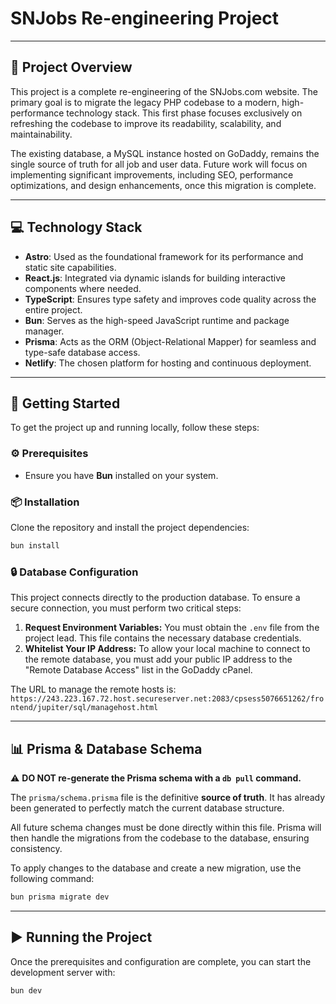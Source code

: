 # SNJobs Re-engineering Project

---

## 📄 Project Overview

This project is a complete re-engineering of the SNJobs.com website. The primary goal is to migrate the legacy PHP codebase to a modern, high-performance technology stack. This first phase focuses exclusively on refreshing the codebase to improve its readability, scalability, and maintainability.

The existing database, a MySQL instance hosted on GoDaddy, remains the single source of truth for all job and user data. Future work will focus on implementing significant improvements, including SEO, performance optimizations, and design enhancements, once this migration is complete.

---

## 💻 Technology Stack

- **Astro**: Used as the foundational framework for its performance and static site capabilities.
- **React.js**: Integrated via dynamic islands for building interactive components where needed.
- **TypeScript**: Ensures type safety and improves code quality across the entire project.
- **Bun**: Serves as the high-speed JavaScript runtime and package manager.
- **Prisma**: Acts as the ORM (Object-Relational Mapper) for seamless and type-safe database access.
- **Netlify**: The chosen platform for hosting and continuous deployment.

---

## 🚀 Getting Started

To get the project up and running locally, follow these steps:

### ⚙️ Prerequisites

- Ensure you have **Bun** installed on your system.

### 📦 Installation

Clone the repository and install the project dependencies:

```bash
bun install
```

### 🔒 Database Configuration

This project connects directly to the production database. To ensure a secure connection, you must perform two critical steps:

1.  **Request Environment Variables:** You must obtain the `.env` file from the project lead. This file contains the necessary database credentials.
2.  **Whitelist Your IP Address:** To allow your local machine to connect to the remote database, you must add your public IP address to the "Remote Database Access" list in the GoDaddy cPanel.

The URL to manage the remote hosts is:
`https://243.223.167.72.host.secureserver.net:2083/cpsess5076651262/frontend/jupiter/sql/managehost.html`

---

## 📊 Prisma & Database Schema

⚠️ **DO NOT re-generate the Prisma schema with a `db pull` command.**

The `prisma/schema.prisma` file is the definitive **source of truth**. It has already been generated to perfectly match the current database structure.

All future schema changes must be done directly within this file. Prisma will then handle the migrations from the codebase to the database, ensuring consistency.

To apply changes to the database and create a new migration, use the following command:

```bash
bun prisma migrate dev
```

---

## ▶️ Running the Project

Once the prerequisites and configuration are complete, you can start the development server with:

```bash
bun dev
```
